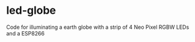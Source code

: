 # led-globe
Code for illuminating a earth globe with a strip of 4 Neo Pixel RGBW LEDs and a ESP8266
